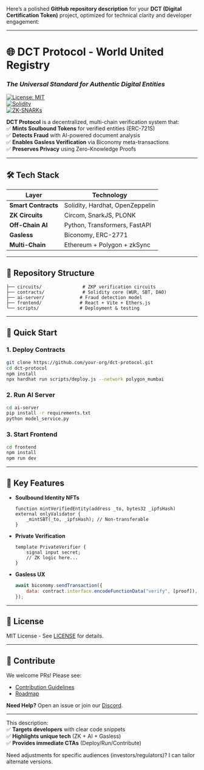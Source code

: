 Here’s a polished **GitHub repository description** for your **DCT (Digital Certification Token)** project, optimized for technical clarity and developer engagement:

---

# 🌐 **DCT Protocol - World United Registry**  
### *The Universal Standard for Authentic Digital Entities*  

[![License: MIT](https://img.shields.io/badge/License-MIT-blue.svg)](LICENSE)  
[![Solidity](https://img.shields.io/badge/Solidity-^0.8.0-363636?logo=solidity)](https://docs.soliditylang.org/)  
[![ZK-SNARKs](https://img.shields.io/badge/ZK--SNARKs-Circom%202.1.5-8A2BE2)](https://docs.circom.io/)  

**DCT Protocol** is a decentralized, multi-chain verification system that:  
✅ **Mints Soulbound Tokens** for verified entities (ERC-721S)  
✅ **Detects Fraud** with AI-powered document analysis  
✅ **Enables Gasless Verification** via Biconomy meta-transactions  
✅ **Preserves Privacy** using Zero-Knowledge Proofs  

---

## 🛠 **Tech Stack**  
| Layer | Technology |  
|-------|------------|  
| **Smart Contracts** | Solidity, Hardhat, OpenZeppelin |  
| **ZK Circuits** | Circom, SnarkJS, PLONK |  
| **Off-Chain AI** | Python, Transformers, FastAPI |  
| **Gasless** | Biconomy, ERC-2771 |  
| **Multi-Chain** | Ethereum + Polygon + zkSync |  

---

## 📂 **Repository Structure**  
```  
├── circuits/               # ZKP verification circuits  
├── contracts/              # Solidity core (WUR, SBT, DAO)  
├── ai-server/             # Fraud detection model  
├── frontend/              # React + Vite + Ethers.js  
└── scripts/               # Deployment & testing  
```

---

## 🚀 **Quick Start**  
### 1. Deploy Contracts  
```bash  
git clone https://github.com/your-org/dct-protocol.git  
cd dct-protocol  
npm install  
npx hardhat run scripts/deploy.js --network polygon_mumbai  
```  

### 2. Run AI Server  
```bash  
cd ai-server  
pip install -r requirements.txt  
python model_service.py  
```  

### 3. Start Frontend  
```bash  
cd frontend  
npm install  
npm run dev  
```  

---

## 🌟 **Key Features**  
- **Soulbound Identity NFTs**  
  ```solidity  
  function mintVerifiedEntity(address _to, bytes32 _ipfsHash) external onlyValidator {  
      _mintSBT(_to, _ipfsHash); // Non-transferable  
  }  
  ```  

- **Private Verification**  
  ```circom  
  template PrivateVerifier {  
      signal input secret;  
      // ZK logic here...  
  }  
  ```  

- **Gasless UX**  
  ```javascript  
  await biconomy.sendTransaction({  
      data: contract.interface.encodeFunctionData("verify", [proof]),  
  });  
  ```  

---

## 📜 **License**  
MIT License - See [LICENSE](LICENSE) for details.  

---

## 🤝 **Contribute**  
We welcome PRs! Please see:  
- [Contribution Guidelines](CONTRIBUTING.md)  
- [Roadmap](ROADMAP.md)  

**Need Help?** Open an issue or join our [Discord](https://discord.gg/your-link).  

--- 

This description:  
✅ **Targets developers** with clear code snippets  
✅ **Highlights unique tech** (ZK + AI + Gasless)  
✅ **Provides immediate CTAs** (Deploy/Run/Contribute)  

Need adjustments for specific audiences (investors/regulators)? I can tailor alternate versions.
